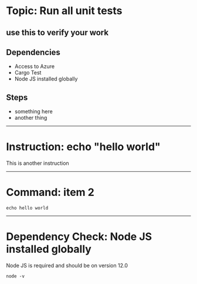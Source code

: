 # Topic: Run all unit tests

## use this to verify your work

## Dependencies

- Access to Azure
- Cargo Test
- Node JS installed globally

## Steps

- something here
- another thing

---

# Instruction: echo "hello world"

This is another instruction

---

# Command: item 2

```shell command --cwd="."
echo hello world
```

---

# Dependency Check: Node JS installed globally

Node JS is required and should be on version 12.0

```shell verify
node -v
```